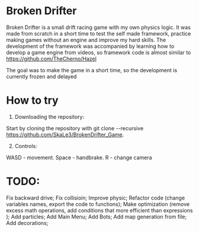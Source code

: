 # Broken Drifter

Broken Drifter is a small drift racing game with my own physics logic. It was made from scratch in a short time to test the self made framework, practice making games without an engine and improve my hard skills. The development of the framework was accompanied by learning how to develop a game engine from videos, so framework code is almost similar to https://github.com/TheCherno/Hazel

The goal was to make the game in a short time, so the development is currently frozen and delayed
# How to try
1. Downloading the repository:

  Start by cloning the repository with git clone --recursive https://github.com/SkaLe3/BrokenDrifter_Game.
  
2. Controls:

WASD - movement. Space - handbrake. R - change camera



# TODO:

Fix backward drive;
Fix collisioin;
Improve physic;
Refactor code (change variables names, export the code to functions);
Make optimization (remove excess math operations, add conditions that more efficient than expressions );
Add particles;
Add Main Menu;
Add Bots;
Add map generation from file;
Add decorations;

